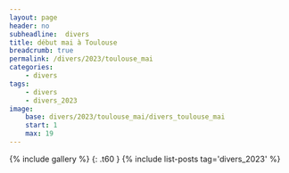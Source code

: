 ```yaml
---
layout: page
header: no
subheadline:  divers
title: début mai à Toulouse
breadcrumb: true
permalink: /divers/2023/toulouse_mai
categories:
    - divers
tags:
    - divers
    - divers_2023
image:
    base: divers/2023/toulouse_mai/divers_toulouse_mai
    start: 1
    max: 19
---
```

{% include gallery %}
{: .t60 }
{% include list-posts tag='divers_2023' %}
